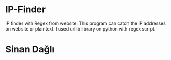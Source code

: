 # IP-Finder
IP finder with Regex from website.
This program can catch the IP addresses on website or plaintext. 
I used urllib library on python with regex script. 

# Sinan Dağlı
